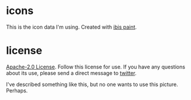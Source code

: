 # icons
This is the icon data I'm using. Created with [ibis paint](https://ibispaint.com/).

# license
[Apache-2.0 License](https://www.apache.org/licenses/LICENSE-2.0). Follow this license for use. If you have any questions about its use, please send a direct message to [twitter](https://twitter.com/risuney).

I've described something like this, but no one wants to use this picture. Perhaps.
